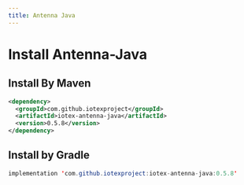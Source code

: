 ```yaml
---
title: Antenna Java
---
```


# Install Antenna-Java

## Install By Maven

```xml
<dependency>
  <groupId>com.github.iotexproject</groupId>
  <artifactId>iotex-antenna-java</artifactId>
  <version>0.5.8</version>
</dependency>
```

## Install by Gradle

```java
implementation 'com.github.iotexproject:iotex-antenna-java:0.5.8'
```
